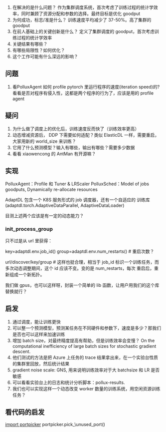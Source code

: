 1. 在解决的是什么问题？ 作为集群调度系统，首次考虑了训练过程的统计学效率，同时兼顾了资源分配和参数的选择。最终目标是优化 goodput
2. 为何成功，标志/准是什么？ 训练速度平均减少了 37-50%。高了集群的 goodput  
3. 在前人基础上的关键创新是什么？ 定义了集群调度的 goodput，首次考虑训练过程的统计学效率
4. 关键结果有哪些？
5. 有哪些局限性？如何优化？
6. 这个工作可能有什么深远的影响？

## 问题
1. 看PolluxAgent 如何 profile pytorch 里运行程序的速度(iteration speed)的? 看看是否对程序有侵入性，这都是两个程序的行为了，应该是用的 profile agent

## 疑问
1. 为什么做了调度上的优化后，训练速度反而快了（训练效率更高）
2. 动态增减资源后， DDP 下需要如何适配？类似 ElasticDL 一样，需要重启，大家用新的 world_size 来训练？
4. 它用了什么预测模型？输入有哪些，输出有哪些？需要多少数据
5. 看看 xiaowencong 的 AntMan 有开源嘛？

## 实现
PolluxAgent：Profile 和 Tuner & LRScaler
PolluxSched：Model of jobs goodputs, Dynamically re-allocate resources

AdaptDL 包含一个 K8S 服务形式的 job 调度器，还有一个自适应的 训练库(adaptdl.torch.AdaptiveDataParallel, AdaptiveDataLoader)

目测上述两个应该是有一定的动态能力？


### init_process_group
只不过是从 url 里获得：

key=adaptdl.env.job_id()
group=adaptdl.env.num\_restarts() # 重启次数？

url/discover/key/group # 这样也挺合理，相当于 job_id 标识一个训练任务，而多次动态调整期间，这个 id 应该不变。变的是 num\_restarts，每次
重启后，重新组成一个新拓扑。

我们做 gpus，也可以这样呀，封装一个简单的 lib 函数，让用户用我们的这个库替换就行？

## 启发
1. 通过调度，能让训练更快
2. 可以整一个预测模型，预测某任务在不同硬件和参数下，速度是多少？那我们是否也可以这样来加速训练
3. 增加 batch size，对最终精度提高有帮助，但是训练效率会变慢？ On the computational inefficiency of large batch sizes for stochastic gradient descent.
4. 他们测试的方法是把 Azure 上任务的 trace 结果拿出来，在一个实验台性质的集群里回放，然后统计结果
5. gradient noise scale: GNS, 用来说明训练效率对于大 batchsize 和 LR 是否敏感
6. 可以看看实验台上的日志和统计分析脚本：pollux-results.
7. 我们也可以实现这样一个动态改变 worker 数量的训练系统，用空闲资源训练任务？

## 看代码的启发
[import portpicker](https://github.com/petuum/adaptdl/blob/11dd3ad691f89a9f02282737ce2a57015f0d3349/adaptdl/adaptdl/torch/__init__.py?plain=1) portpicker.pick_\unused\_port()

